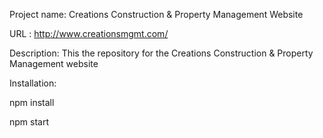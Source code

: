 Project name: Creations Construction & Property Management Website

URL : http://www.creationsmgmt.com/

Description: This the repository for the Creations Construction & Property Management website

Installation:

npm install

npm start
